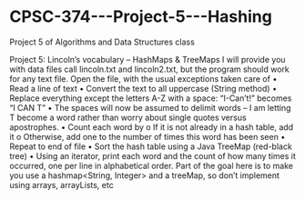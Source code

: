 # CPSC-374---Project-5---Hashing
Project 5 of Algorithms and Data Structures class

Project 5: Lincoln’s vocabulary – HashMaps & TreeMaps I will provide you with data files call lincoln.txt and lincoln2.txt, but the program should work for any text file. Open the file, with the usual exceptions taken care of  •	Read a line of text •	Convert the text to all uppercase (String method) •	Replace everything except the letters A-Z with a space: “I-Can’t!” becomes “I CAN T” •	The spaces will now be assumed to delimit words – I am letting T become a word rather than worry about single quotes versus apostrophes. •	Count each word by o	If it is not already in a hash table, add it o	Otherwise, add one to the number of times this word has been seen •	Repeat to end of file  •	Sort the hash table using a Java TreeMap (red-black tree) •	Using an iterator, print each word and the count of how many times it occurred, one per line in alphabetical order. Part of the goal here is to make you use a hashmap<String, Integer> and a treeMap, so don’t implement using arrays, arrayLists, etc
